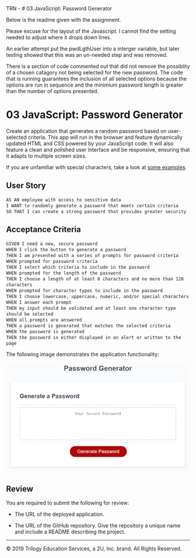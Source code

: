 TRN - # 03 JavaScript: Password Generator

Below is the readme given with the assignment.

Please excuse for the layout of the Javascript. I cannot find the setting needed to adjust where it drops down lines.

An earlier attempt put the pwdLgthUser into a interger variable, but later testing showed that this was an un-needed step and was removed.

There is a section of code commented out that did not remove the possiblity of a chosen catagory not being selected for the new password. The code that is running guarantees the inclusion of all selected options because the options are run in sequence and the minimium password length is greater than the number of options presented.

# 03 JavaScript: Password Generator

Create an application that generates a random password based on user-selected criteria. This app will run in the browser and feature dynamically updated HTML and CSS powered by your JavaScript code. It will also feature a clean and polished user interface and be responsive, ensuring that it adapts to multiple screen sizes.

If you are unfamiliar with special characters, take a look at [some examples](https://www.owasp.org/index.php/Password_special_characters).

## User Story

```
AS AN employee with access to sensitive data
I WANT to randomly generate a password that meets certain criteria
SO THAT I can create a strong password that provides greater security
```

## Acceptance Criteria

```
GIVEN I need a new, secure password
WHEN I click the button to generate a password
THEN I am presented with a series of prompts for password criteria
WHEN prompted for password criteria
THEN I select which criteria to include in the password
WHEN prompted for the length of the password
THEN I choose a length of at least 8 characters and no more than 128 characters
WHEN prompted for character types to include in the password
THEN I choose lowercase, uppercase, numeric, and/or special characters
WHEN I answer each prompt
THEN my input should be validated and at least one character type should be selected
WHEN all prompts are answered
THEN a password is generated that matches the selected criteria
WHEN the password is generated
THEN the password is either displayed in an alert or written to the page
```

The following image demonstrates the application functionality:

![password generator demo](/03-javascript-homework-demo.png)

## Review

You are required to submit the following for review:

-    The URL of the deployed application.

-    The URL of the GitHub repository. Give the repository a unique name and include a README describing the project.

---

© 2019 Trilogy Education Services, a 2U, Inc. brand. All Rights Reserved.
